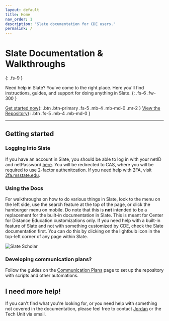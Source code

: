 ```yaml
---
layout: default
title: Home
nav_order: 1
description: "Slate documentation for CDE users."
permalink: /
---
```


# Slate Documentation & Walkthroughs
{: .fs-9 }

Need help in Slate? You've come to the right place. Here you'll find instructions, guides, and support for doing anything in Slate.
{: .fs-6 .fw-300 }

[Get started now](#getting-started){: .btn .btn-primary .fs-5 .mb-4 .mb-md-0 .mr-2 } [View the Repository](https://github.com/js2506/slate){: .btn .fs-5 .mb-4 .mb-md-0 }

---

## Getting started

### Logging into Slate
If you have an account in Slate, you should be able to log in with your netID and netPassword [here](https://goto.msstate.edu/manage). You will be redirected to CAS, where you will be required to use 2-factor authenitcation. If you need help with 2FA, visit [2fa.msstate.edu](https://2fa.msstate.edu/start).

### Using the Docs
For walkthroughs on how to do various things in Slate, look to the menu on the left side, use the search feature at the top of the page, or click the hamburger menu on mobile. Do note that this is **not** intended to be a replacement for the built-in documentation in Slate. This is meant for Center for Distance Education customizations only. If you need help with a built-in feature of Slate and not with something customized by CDE, check the Slate documentation first. You can do this by clicking on the lightbulb icon in the top-left corner of any page within Slate.

![Slate Scholar]({{site.url}}{{site.baseurl}}/assets/images/slate_scholar.png)

### Developing communication plans?
Follow the guides on the [Communication Plans](/docs/comm-plans/) page to set up the repository with scripts and other automations.

## I need more help!
If you can't find what you're looking for, or you need help with something not covered in the documentation, please feel free to contact [Jordan](mailto:jordan.scruggs@msstate.edu) or the Tech Unit via email.